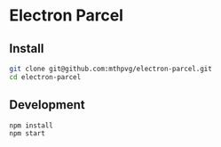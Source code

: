 # Electron Parcel

## Install
```bash
git clone git@github.com:mthpvg/electron-parcel.git
cd electron-parcel
```

## Development
```bash
npm install
npm start
```
